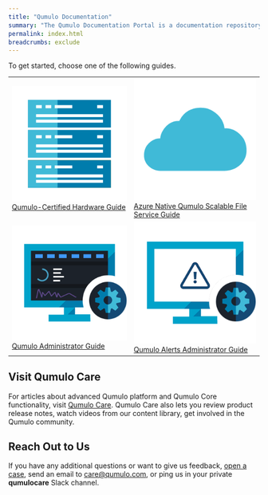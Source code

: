 ```yaml
---
title: "Qumulo Documentation"
summary: "The Qumulo Documentation Portal is a documentation repository that uses <a href='https://www.writethedocs.org/guide/docs-as-code/'>docs-as-code principles</a> and contains information and guidance about Qumulo-certified hardware platforms, Qumulo in the cloud, and Qumulo Core functionality and configuration, and Qumulo Alerts administration."
permalink: index.html
breadcrumbs: exclude
---
```


<style>#toc{display:none;}</style>

To get started, choose one of the following guides.

<table class="landing-page-table">
<tbody>
  <tr>
    <td class="landing-page-cell">
      <a class="multilink" href="hardware-guide/">
        <img src="images/hardware-guide.png" alt="Qumulo-Certified Hardware Guide" class="landing-page-icon"><br>
        Qumulo-Certified Hardware Guide
      </a>
    </td>
    <td class="landing-page-cell">
      <a class="multilink" href="azure-guide/"><img src="images/azure-guide.png" alt="Azure Native Qumulo Scalable File Service Guide" class="landing-page-icon"><br>
        Azure Native Qumulo Scalable File Service Guide
      </a>
    </td>
  </tr>
  <tr>
    <td class="landing-page-cell">
      <a class="multilink" href="administrator-guide/"><img src="images/administrator-guide.png" alt="Qumulo Administrator Guide" class="landing-page-icon"><br>
        Qumulo Administrator Guide
      </a>
    </td>
    <td class="landing-page-cell">
      <a class="multilink" href="qumulo-alerts-guide/"><img src="images/qumulo-alerts-guide.png" alt="Qumulo Alerts Administrator Guide" class="landing-page-icon"><br>
        Qumulo Alerts Administrator Guide
      </a>
    </td>
  </tr>
</tbody>
</table>

## Visit Qumulo Care
For articles about advanced Qumulo platform and Qumulo Core functionality, visit [Qumulo Care](https://care.qumulo.com/hc/en-us). Qumulo Care also lets you review product release notes, watch videos from our content library, get involved in the Qumulo community.

## Reach Out to Us
If you have any additional questions or want to give us feedback, [open a case](https://care.qumulo.com/hc/en-us/requests/new), send an email to [care@qumulo.com](mailto:care@qumulo.com), or ping us in your private **qumulocare** Slack channel.
